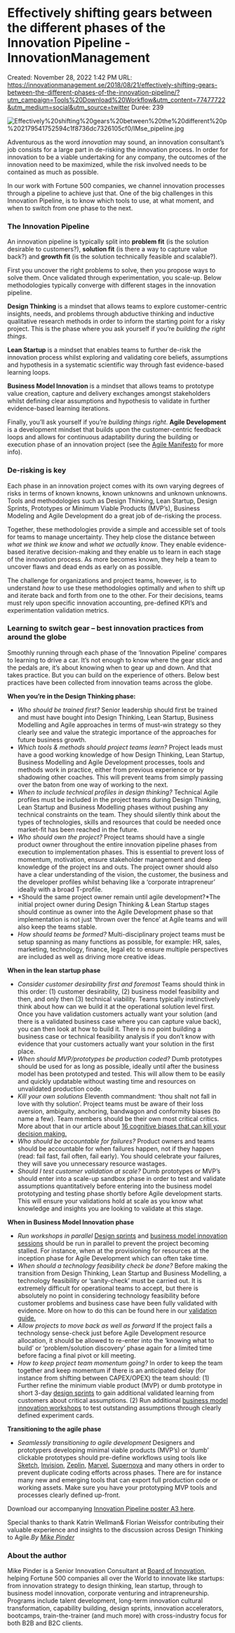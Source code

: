 # Effectively shifting gears between the different phases of the Innovation Pipeline - InnovationManagement

Created: November 28, 2022 1:42 PM
URL: https://innovationmanagement.se/2018/08/21/effectively-shifting-gears-between-the-different-phases-of-the-innovation-pipeline/?utm_campaign=Tools%20Download%20Workflow&utm_content=77477722&utm_medium=social&utm_source=twitter
Durée: 239

![Effectively%20shifting%20gears%20between%20the%20different%20p%202179541752594c1f8736dc7326105cf0/IMse_pipeline.jpg](Effectively%20shifting%20gears%20between%20the%20different%20p%202179541752594c1f8736dc7326105cf0/IMse_pipeline.jpg)

Adventurous as the word *innovation* may sound, an innovation consultant’s job consists for a large part in de-risking the innovation process. In order for innovation to be a viable undertaking for any company, the outcomes of the innovation need to be maximized, while the risk involved needs to be contained as much as possible.

In our work with Fortune 500 companies, we channel innovation processes through a pipeline to achieve just that. One of the big challenges in this Innovation Pipeline, is to know which tools to use, at what moment, and when to switch from one phase to the next.

### The Innovation Pipeline

An innovation pipeline is typically split into **problem fit** (is the solution desirable to customers?), **solution fit** (is there a way to capture value back?) and **growth fit** (is the solution technically feasible and scalable?).

First you uncover the right problems to solve, then you propose ways to solve them. Once validated through experimentation, you scale-up. Below methodologies typically converge with different stages in the innovation pipeline.

**Design Thinking** is a mindset that allows teams to explore customer-centric insights, needs, and problems through abductive thinking and inductive qualitative research methods in order to inform the starting point for a risky project. This is the phase where you ask yourself if you’re *building the right things*.

**Lean Startup** is a mindset that enables teams to further de-risk the innovation process whilst exploring and validating core beliefs, assumptions and hypothesis in a systematic scientific way through fast evidence-based learning loops.

**Business Model Innovation** is a mindset that allows teams to prototype value creation, capture and delivery exchanges amongst stakeholders whilst defining clear assumptions and hypothesis to validate in further evidence-based learning iterations.

Finally, you’ll ask yourself if you’re *building things right*. **Agile Development** is a development mindset that builds upon the customer-centric feedback loops and allows for continuous adaptability during the building or execution phase of an innovation project (see the [Agile Manifesto](http://agilemanifesto.org/) for more info).

### De-risking is key

Each phase in an innovation project comes with its own varying degrees of risks in terms of known knowns, known unknowns and unknown unknowns. Tools and methodologies such as Design Thinking, Lean Startup, Design Sprints, Prototypes or Minimum Viable Products (MVP’s), Business Modeling and Agile Development do a great job of de-risking the process.

Together, these methodologies provide a simple and accessible set of tools for teams to manage uncertainty. They help close the distance between *what we think we know* and *what we actually know*. They enable evidence-based iterative decision-making and they enable us to learn in each stage of the innovation process. As more becomes known, they help a team to uncover flaws and dead ends as early on as possible.

The challenge for organizations and project teams, however, is to understand *how* to use these methodologies optimally and *when* to shift up and iterate back and forth from one to the other. For their decisions, teams must rely upon specific innovation accounting, pre-defined KPI’s and experimentation validation metrics.

### Learning to switch gear – best innovation practices from around the globe

Smoothly running through each phase of the ‘Innovation Pipeline’ compares to learning to drive a car. It’s not enough to know where the gear stick and the pedals are, it’s about knowing when to gear up and down. And that takes practice. But you can build on the experience of others. Below best practices have been collected from innovation teams across the globe.

**When you’re in the Design Thinking phase:**

- *Who should be trained first?* Senior leadership should first be trained and must have bought into Design Thinking, Lean Startup, Business Modelling and Agile approaches in terms of must-win strategy so they clearly see and value the strategic importance of the approaches for future business growth.
- *Which tools & methods should project teams learn?* Project leads must have a good working knowledge of how Design Thinking, Lean Startup, Business Modelling and Agile Development processes, tools and methods work in practice, either from previous experience or by shadowing other coaches. This will prevent teams from simply passing over the baton from one way of working to the next.
- *When to include technical profiles in design thinking?* Technical Agile profiles must be included in the project teams during Design Thinking, Lean Startup and Business Modelling phases without pushing any technical constraints on the team. They should silently think about the types of technologies, skills and resources that could be needed once market-fit has been reached in the future.
- *Who should own the project?* Project teams should have a single product owner throughout the entire innovation pipeline phases from execution to implementation phases. This is essential to prevent loss of momentum, motivation, ensure stakeholder management and deep knowledge of the project ins and outs. The project owner should also have a clear understanding of the vision, the customer, the business and the developer profiles whilst behaving like a ‘corporate intrapreneur’ ideally with a broad T-profile.
- *Should the same project owner remain until agile development?*The initial project owner during Design Thinking & Lean Startup stages should continue as owner into the Agile Development phase so that implementation is not just ‘thrown over the fence’ at Agile teams and will also keep the teams stable.
- *How should teams be formed?* Multi-disciplinary project teams must be setup spanning as many functions as possible, for example: HR, sales, marketing, technology, finance, legal etc to ensure multiple perspectives are included as well as driving more creative ideas.

**When in the lean startup phase**

- *Consider customer desirability first and foremost* Teams should think in this order: (1) customer desirability, (2) business model feasibility and then, and only then (3) technical viability. Teams typically instinctively think about how can we build it at the operational solution level first. Once you have validation customers actually want your solution (and there is a validated business case where you can capture value back), you can then look at how to build it. There is no point building a business case or technical feasibility analysis if you don’t know with evidence that your customers actually want your solution in the first place.
- *When should MVP/prototypes be production coded?* Dumb prototypes should be used for as long as possible, ideally until after the business model has been prototyped and tested. This will allow them to be easily and quickly updatable without wasting time and resources on unvalidated production code.
- *Kill your own solutions* Eleventh commandment: ‘thou shalt not fall in love with thy solution’. Project teams must be aware of their loss aversion, ambiguity, anchoring, bandwagon and conformity biases (to name a few). Team members should be their own most critical critics. More about that in our article about [16 cognitive biases that can kill your decision making.](https://www.boardofinnovation.com/blog/2017/08/02/16-cognitive-biases-that-kill-innovative-thinking/)
- *Who should be accountable for failures?* Product owners and teams should be accountable for when failures happen, not if they happen (read: fail fast, fail often, fail early). You should celebrate your failures, they will save you unnecessary resource wastages.
- *Should I test customer validation at scale?* Dumb prototypes or MVP’s should enter into a scale-up sandbox phase in order to test and validate assumptions quantitatively before entering into the business model prototyping and testing phase shortly before Agile development starts. This will ensure your validations hold at scale as you know what knowledge and insights you are looking to validate at this stage.

**When in Business Model Innovation phase**

- *Run workshops in parallel* [Design sprints](https://www.boardofinnovation.com/design-sprint/) and [business model innovation sessions](https://www.boardofinnovation.com/business-model-innovation-training/) should be run in parallel to prevent the project becoming stalled. For instance, when at the provisioning for resources at the inception phase for Agile Development which can often take time.
- *When should a technology feasibility check be done?* Before making the transition from Design Thinking, Lean Startup and Business Modelling, a technology feasibility or ‘sanity-check’ must be carried out. It is extremely difficult for operational teams to accept, but there is absolutely no point in considering technology feasibility before customer problems and business case have been fully validated with evidence. More on how to do this can be found here in our [validation guide.](http://info.boardofinnovation.com/validation-guide)
- *Allow projects to move back as well as forward* If the project fails a technology sense-check just before Agile Development resource allocation, it should be allowed to re-enter into the ‘knowing what to build’ or ‘problem/solution discovery’ phase again for a limited time before facing a final pivot or kill meeting.
- *How to keep project team momentum going?* In order to keep the team together and keep momentum if there is an anticipated delay (for instance from shifting between CAPEX/OPEX) the team should: (1) Further refine the minimum viable product (MVP) or dumb prototype in short 3-day [design sprints](https://www.boardofinnovation.com/design-sprint/) to gain additional validated learning from customers about critical assumptions. (2) Run additional [business model innovation workshops](https://www.boardofinnovation.com/business-model-innovation-training/) to test outstanding assumptions through clearly defined experiment cards.

**Transitioning to the agile phase**

- *Seamlessly transitioning to agile development* Designers and prototypers developing minimal viable products (MVP’s) or ‘dumb’ clickable prototypes should pre-define workflows using tools like [Sketch](https://www.sketchapp.com/), [Invision](https://www.invisionapp.com/), [Zeplin](https://zeplin.io/), [Marvel](https://marvelapp.com/), [Supernova](https://supernova.studio/) and many others in order to prevent duplicate coding efforts across phases. There are for instance many new and emerging tools that can export full production code or working assets. Make sure you have your prototyping MVP tools and processes clearly defined up-front.

Download our accompanying [Innovation Pipeline poster A3 here](https://info.boardofinnovation.com/innovation-pipeline-poster).

Special thanks to thank Katrin Wellman& Florian Weissfor contributing their valuable experience and insights to the discussion across Design Thinking to Agile.*By [Mike Pinder](https://www.boardofinnovation.com/)*

### About the author

Mike Pinder is a Senior Innovation Consultant at [Board of Innovation](https://www.boardofinnovation.com/), helping Fortune 500 companies all over the World to innovate like startups: from innovation strategy to design thinking, lean startup, through to business model innovation, corporate venturing and intrapreneurship. Programs include talent development, long-term innovation cultural transformation, capability building, design sprints, innovation accelerators, bootcamps, train-the-trainer (and much more) with cross-industry focus for both B2B and B2C clients.